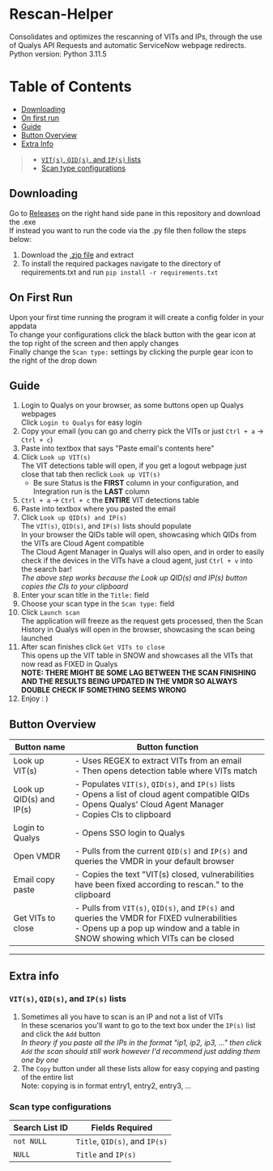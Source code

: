 # Rescan-Helper
 Consolidates and optimizes the rescanning of VITs and IPs, through the use of Qualys API Requests and automatic ServiceNow webpage redirects. 
 <br />
 Python version: Python 3.11.5
# Table of Contents
* [Downloading](#downloading)
* [On first run](#on-first-run)
* [Guide](#guide)
* [Button Overview](#button-overview)
* [Extra Info](#extra-info)
> * [`VIT(s)`, `QID(s)`, and `IP(s)` lists](#vits-qids-and-ips-lists)
> * [Scan type configurations](#scan-type-configurations)

## Downloading
Go to [Releases](https://github.com/dakotaPPP/Rescan-Helper/releases/) on the right hand side pane in this repository and download the .exe <br />
If instead you want to run the code via the .py file then follow the steps below:
1. Download the [.zip file](https://github.com/dakotaPPP/Rescan-Helper/archive/refs/heads/main.zip) and extract 
2. To install the required packages navigate to the directory of requirements.txt and run `pip install -r requirements.txt`

## On First Run
Upon your first time running the program it will create a config folder in your appdata<br />
To change your configurations click the black button with the gear icon at the top right of the screen and then apply changes <br />
Finally change the `Scan type:` settings by clicking the purple gear icon to the right of the drop down

## Guide
1. Login to Qualys on your browser, as some buttons open up Qualys webpages<br />Click `Login to Qualys` for easy login
2. Copy your email (you can go and cherry pick the VITs or just `Ctrl + a` -> `Ctrl + c`)
3. Paste into textbox that says "Paste email's contents here"
4. Click `Look up VIT(s)` <br />
The VIT detections table will open, if you get a logout webpage just close that tab then reclick `Look up VIT(s)`
    - Be sure Status is the **FIRST** column in your configuration, and Integration run is the **LAST** column 
5. `Ctrl + a` -> `Ctrl + c` the **ENTIRE** VIT detections table 
6. Paste into textbox where you pasted the email
7. Click `Look up QID(s) and IP(s)`<br />
The `VIT(s)`, `QID(s)`, and `IP(s)` lists should populate<br />
In your browser the QIDs table will open, showcasing which QIDs from the VITs are Cloud Agent compatible <br />
The Cloud Agent Manager in Qualys will also open, and in order to easily check if the devices in the VITs have a cloud agent, just `Ctrl + v` into the search bar! <br />
*The above step works because the Look up QID(s) and IP(s) button copies the CIs to your clipboard* 
8. Enter your scan title in the `Title:` field
9. Choose your scan type in the `Scan type:` field
10. Click `Launch scan`<br />
The application will freeze as the request gets processed, then the Scan History in Qualys will open in the browser, showcasing the scan being launched
11. After scan finishes click `Get VITs to close`<br />
This opens up the VIT table in SNOW and showcases all the VITs that now read as FIXED in Qualys<br />
**NOTE: THERE MIGHT BE SOME LAG BETWEEN THE SCAN FINISHING AND THE RESULTS BEING UPDATED IN THE VMDR SO ALWAYS DOUBLE CHECK IF SOMETHING SEEMS WRONG**
23. Enjoy : ) 

## Button Overview
| Button name | Button function |
| ----------- | --------------- |
| Look up VIT(s) | - Uses REGEX to extract VITs from an email <br /> - Then opens detection table where VITs match |
| Look up QID(s) and IP(s) | - Populates `VIT(s)`, `QID(s)`, and `IP(s)` lists<br />- Opens a list of cloud agent compatible QIDs<br />- Opens Qualys' Cloud Agent Manager<br />- Copies CIs to clipboard |
| Login to Qualys | - Opens SSO login to Qualys |
| Open VMDR | - Pulls from the current `QID(s)` and `IP(s)` and queries the VMDR in your default browser |
| Email copy paste | - Copies the text "VIT(s) closed, vulnerabilities have been fixed according to rescan." to the clipboard |
| Get VITs to close | - Pulls from `VIT(s)`, `QID(s)`, and `IP(s)` and queries the VMDR for FIXED vulnerabilities<br />- Opens up a pop up window and a table in SNOW showing which VITs can be closed|
---
## Extra info
### `VIT(s)`, `QID(s)`, and `IP(s)` lists
1. Sometimes all you have to scan is an IP and not a list of VITs<br />
In these scenarios you'll want to go to the text box under the `IP(s)` list and click the `Add` button<br />*In theory if you paste all the IPs in the format "ip1, ip2, ip3, ..." then click `Add` the scan should still work however I'd recommend just adding them one by one*<br />
2. The `Copy` button under all these lists allow for easy copying and pasting of the entire list<br />Note: copying is in format entry1, entry2, entry3, ...

### Scan type configurations
| Search List ID | Fields Required |
| ---- | ---- |
| `not NULL` | `Title`, `QID(s)`, and `IP(s)` |
| `NULL` | `Title` and `IP(s)` |
